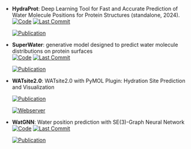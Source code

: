 



- **HydraProt**: Deep Learning Tool for Fast and Accurate Prediction of Water Molecule Positions for Protein Structures (standalone, 2024).  
    [![Code](https://img.shields.io/github/stars/azamanos/HydraProt?style=for-the-badge&logo=github)](https://github.com/azamanos/HydraProt) 
    [![Last Commit](https://img.shields.io/github/last-commit/azamanos/HydraProt?style=for-the-badge&logo=github)](https://github.com/azamanos/HydraProt) 

    [![Publication](https://img.shields.io/badge/Publication-Citations:0-blue?style=for-the-badge&logo=bookstack)](https://doi.org/10.5281/zenodo.10517963) 



- **SuperWater**: generative model designed to predict water molecule distributions on protein surfaces  
    [![Code](https://img.shields.io/github/stars/kuangxh9/SuperWater?style=for-the-badge&logo=github)](https://github.com/kuangxh9/SuperWater) 
    [![Last Commit](https://img.shields.io/github/last-commit/kuangxh9/SuperWater?style=for-the-badge&logo=github)](https://github.com/kuangxh9/SuperWater) 

    [![Publication](https://img.shields.io/badge/Publication-Citations:0-blue?style=for-the-badge&logo=bookstack)](https://doi.org/10.1101/2024.11.18.624208) 



- **WATsite2.0**: WATsite2.0 with PyMOL Plugin: Hydration Site Prediction and Visualization  

    [![Publication](https://img.shields.io/badge/Publication-Citations:14-blue?style=for-the-badge&logo=bookstack)](https://doi.org/10.1007/978-1-4939-7015-5_10) 

    [![Webserver](https://img.shields.io/badge/Webserver-online-brightgreen?style=for-the-badge&logo=cachet&logoColor=65FF8F)](http://people.pharmacy.purdue.edu/~mlill/software/watsite/version2.shtml) 


- **WatGNN**: Water position prediction with SE(3)-Graph Neural Network  
    [![Code](https://img.shields.io/github/stars/shadow1229/WatGNN?style=for-the-badge&logo=github)](https://github.com/shadow1229/WatGNN) 
    [![Last Commit](https://img.shields.io/github/last-commit/shadow1229/WatGNN?style=for-the-badge&logo=github)](https://github.com/shadow1229/WatGNN) 

    [![Publication](https://img.shields.io/badge/Publication-Citations:0-blue?style=for-the-badge&logo=bookstack)](https://doi.org/10.1101/2024.03.25.586555) 


